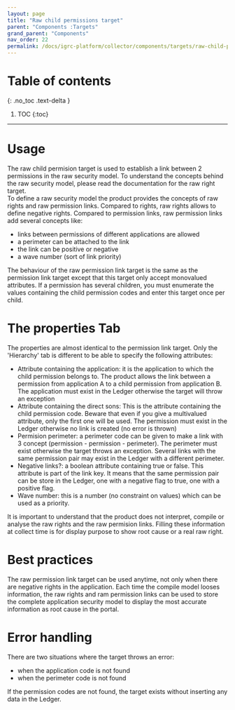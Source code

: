 ```yaml
---
layout: page
title: "Raw child permissions target"
parent: "Components :Targets"
grand_parent: "Components"
nav_order: 22
permalink: /docs/igrc-platform/collector/components/targets/raw-child-permissions-target/
---
```


# Table of contents
{: .no_toc .text-delta }

1. TOC
{:toc}
---

# Usage

The raw child permision target is used to establish a link between 2 permissions in the raw security model. To understand the concepts behind the raw security model, please read the documentation for the raw right target.   
To define a raw security model the product provides the concepts of raw rights and raw permission links. Compared to rights, raw rights allows to define negative rights. Compared to permission links, raw permission links add several concepts like:  

- links between permissions of different applications are allowed  
- a perimeter can be attached to the link
- the link can be positive or negative
- a wave number (sort of link priority)

The behaviour of the raw permission link target is the same as the permission link target except that this target only accept monovalued attributes. If a permission has several children, you must enumerate the values containing the child permission codes and enter this target once per child.  

# The properties Tab

The properties are almost identical to the permission link target. Only the 'Hierarchy' tab is different to be able to specify the following attributes:   

- Attribute containing the application: it is the application to which the child permission belongs to. The product allows the link between a permission from application A to a child permission from application B. The application must exist in the Ledger otherwise the target will throw an exception  
- Attribute containing the direct sons: This is the attribute containing the child permission code. Beware that even if you give a multivalued attribute, only the first one will be used. The permission must exist in the Ledger otherwise no link is created (no error is thrown)  
- Permision perimeter: a perimeter code can be given to make a link with 3 concept (permission - permission - perimeter). The perimeter must exist otherwise the target throws an exception. Several links with the same permission pair may exist in the Ledger with a different perimeter.
- Negative links?: a boolean attribute containing true or false. This attribute is part of the link key. It means that the same permission pair can be store in the Ledger, one with a negative flag to true, one with a positive flag.
- Wave number: this is a number (no constraint on values) which can be used as a priority.  

It is important to understand that the product does not interpret, compile or analyse the raw rights and the raw permision links. Filling these information at collect time is for display purpose to show root cause or a real raw right.  

# Best practices

The raw permission link target can be used anytime, not only when there are negative rights in the application. Each time the compile model looses information, the raw rights and ram permission links can be used to store the complete application security model to display the most accurate information as root cause in the portal.

# Error handling

There are two situations where the target throws an error:  

- when the application code is not found
- when the perimeter code is not found  

If the permission codes are not found, the target exists without inserting any data in the Ledger.  

